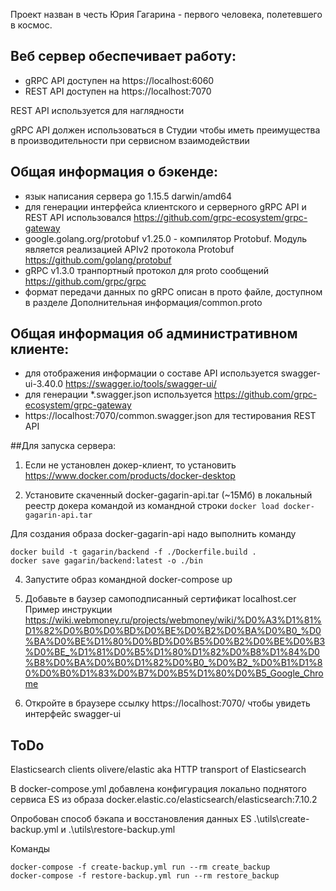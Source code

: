 
Проект назван в честь Юрия Гагарина - первого человека, полетевшего в космос.

## Веб сервер обеспечивает работу:
- gRPC API доступен на https://localhost:6060
- REST API доступен на https://localhost:7070

REST API используется для наглядности

gRPC API должен использоваться в Студии чтобы иметь преимущества в производительности при сервисном взаимодействии

## Общая информация о бэкенде:
- язык написания сервера go 1.15.5 darwin/amd64
- для генерации интерфейса клиентского и серверного gRPC API и REST API использовался https://github.com/grpc-ecosystem/grpc-gateway
- google.golang.org/protobuf v1.25.0 - компилятор Protobuf. Модуль является реализацией APIv2 протокола Protobuf https://github.com/golang/protobuf
- gRPC v1.3.0 транпортный протокол для proto сообщений https://github.com/grpc/grpc
- формат передачи данных по gRPC описан в прото файле, доступном в разделе Дополнительная информация/common.proto

## Общая информация об административном клиенте:
- для отображения информации о составе API используется swagger-ui-3.40.0 https://swagger.io/tools/swagger-ui/
- для генерации *.swagger.json используется https://github.com/grpc-ecosystem/grpc-gateway
- https://localhost:7070/common.swagger.json для тестирования REST API

##Для запуска сервера:
1. Если не установлен докер-клиент, то установить https://www.docker.com/products/docker-desktop

2. Установите скаченный docker-gagarin-api.tar (~15Мб) в локальный реестр докера командой из командной строки
   `docker load docker-gagarin-api.tar`

Для создания образа docker-gagarin-api надо выполнить команду
```
docker build -t gagarin/backend -f ./Dockerfile.build .
docker save gagarin/backend:latest -o ./bin
```

4. Запустите образ командной
   docker-compose up

5. Добавьте в баузер самоподписанный сертификат localhost.cer
   Пример инструкции https://wiki.webmoney.ru/projects/webmoney/wiki/%D0%A3%D1%81%D1%82%D0%B0%D0%BD%D0%BE%D0%B2%D0%BA%D0%B0_%D0%BA%D0%BE%D1%80%D0%BD%D0%B5%D0%B2%D0%BE%D0%B3%D0%BE_%D1%81%D0%B5%D1%80%D1%82%D0%B8%D1%84%D0%B8%D0%BA%D0%B0%D1%82%D0%B0_%D0%B2_%D0%B1%D1%80%D0%B0%D1%83%D0%B7%D0%B5%D1%80%D0%B5_Google_Chrome

6. Откройте в браузере ссылку https://localhost:7070/ чтобы увидеть интерфейс swagger-ui

## ToDo
Elasticsearch clients olivere/elastic aka HTTP transport of Elasticsearch

В docker-compose.yml добавлена конфигурация локально поднятого сервиса ES 
из образа docker.elastic.co/elasticsearch/elasticsearch:7.10.2

Опробован способ бэкапа и восстановления данных ES .\utils\create-backup.yml и .\utils\restore-backup.yml

Команды
```
docker-compose -f create-backup.yml run --rm create_backup
docker-compose -f restore-backup.yml run --rm restore_backup
```